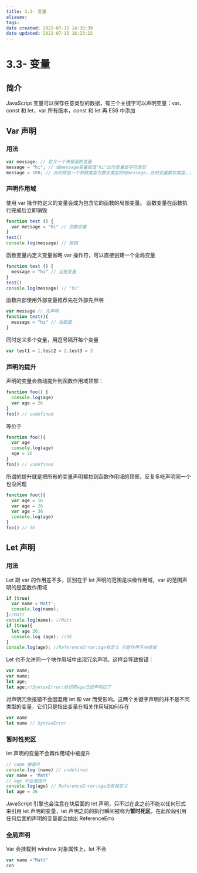 ```yaml
---
title: 3.3- 变量
aliases: 
tags: 
date created: 2022-07-15 14:38:39
date updated: 2022-07-15 16:23:22
---
```


# 3.3- 变量

## 简介

JavaScript 变量可以保存任意类型的数据，有三个关键字可以声明变量：var、const 和 let，var 所有版本，const 和 let 再 ES6 中添加

## Var 声明

### 用法

```javascript
var message; // 定义一个未赋值的变量
message = "hi"; // 给message变量赋值"hi"此时变量是字符类型
message = 100; // 此时赋值一个参数类型为数字类型的给message，此时变量数字类型，合法但不推荐
```

### 声明作用域

使用 var 操作符定义的变量会成为包含它的函数的局部变量。
函数变量在函数执行完成后立即销毁

```javascript
function test () {
  var message = "hi" // 函数变量
}
test()
console.log(message) // 报错
```

函数变量内定义变量省略 var 操作符，可以直接创建一个全局变量

```javascript
function test () {
  message = "hi" // 全是变量
}
test()
console.log(message) // "hi"
```

函数内部使用外部变量推荐先在外部先声明

```javascript
var message // 先声明
function test(){
  message = "hi" // 后赋值
}
```

同时定义多个变量，用逗号隔开每个变量

```javascript
var test1 = 1,test2 = 2,test3 = 3
```

### 声明的提升

声明的变量会自动提升到函数作用域顶部：

```javascript
function foo() {
  console.log(age)
  var age = 26
}
foo() // undefined
```

等价于

```javaScript
function foo(){
  var age
  console.log(age)
  age = 26
}
foo() // undefined 
```

所谓的提升就是把所有的变量声明都拉到函数作用域的顶部，反复多吃声明同一个也没问题

```javascript
function foo(){
  var age = 16
  var age = 26
  var age = 36
  console.log(age)
}
foo() // 36
```

## Let 声明

### 用法

Let 跟 var 的作用差不多，区别在于 let 声明的范围是块级作用域，var 的范围声明的是函数作用域

```javascript
if (true)
  var name ='Matt';
  console.log(name);
}//Matt
console.log(name); //Matt
if (true){
  let age 26;
  console.log (age); //26
}
console.log(age); //ReferenceError:age有定义 只能作用于块级域
```

Let 也不允许同一个块作用域中出现冗余声明。这样会导致报错：

```javascript
var name;
var name;
let age;
let age;//SyntaxError;标识符age己经声明过了
```

对声明冗余报错不会因混用 let 和 var 而受影响。这两个关键字声明的并不是不同类型的变量，它们只是指出变量在相关作用域如何存在

```javascript
var name
let name // SyntaxError
```

### 暂时性死区

let 声明的变量不会再作用域中被提升

```javascript
// name 被提升
console.log (name) // undefined 
var name = 'Matt'
// age 不会被提升
console.log(age) // ReferenceError:age没有被定义
let age = 26
```

JavaScript 引擎也会注意在块后面的 let 声明，只不过在此之前不能以任何形式来引用 let 声明的变量，let 声明之前的执行瞬间被称为**暂时死区**，在此阶段引用任何后面的声明的变量都会抛出 ReferenceErro

### 全局声明
 Var 会挂载到 window 对象属性上，let 不会
```javascript
var name ="Matt"
con
```

